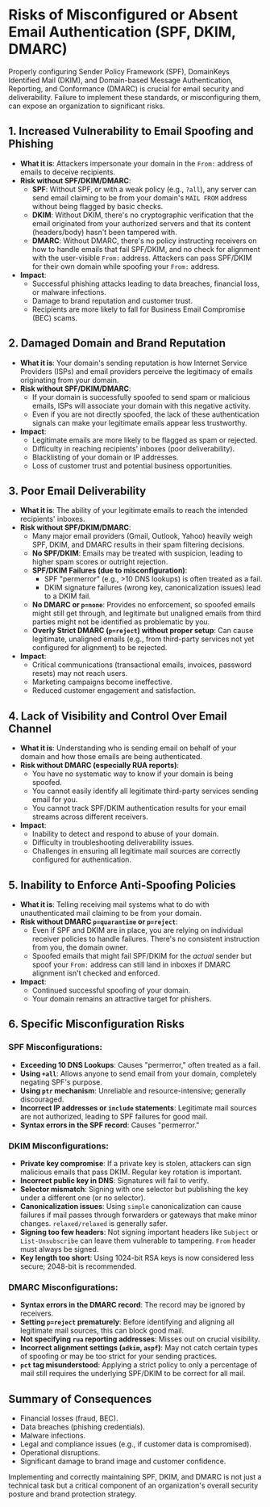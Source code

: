 # Risks of Misconfigured or Absent Email Authentication (SPF, DKIM, DMARC)

Properly configuring Sender Policy Framework (SPF), DomainKeys Identified Mail (DKIM), and Domain-based Message Authentication, Reporting, and Conformance (DMARC) is crucial for email security and deliverability. Failure to implement these standards, or misconfiguring them, can expose an organization to significant risks.

## 1. Increased Vulnerability to Email Spoofing and Phishing

-   **What it is**: Attackers impersonate your domain in the `From:` address of emails to deceive recipients.
-   **Risk without SPF/DKIM/DMARC**:
    *   **SPF**: Without SPF, or with a weak policy (e.g., `?all`), any server can send email claiming to be from your domain's `MAIL FROM` address without being flagged by basic checks.
    *   **DKIM**: Without DKIM, there's no cryptographic verification that the email originated from your authorized servers and that its content (headers/body) hasn't been tampered with.
    *   **DMARC**: Without DMARC, there's no policy instructing receivers on how to handle emails that fail SPF/DKIM, and no check for alignment with the user-visible `From:` address. Attackers can pass SPF/DKIM for their own domain while spoofing your `From:` address.
-   **Impact**:
    *   Successful phishing attacks leading to data breaches, financial loss, or malware infections.
    *   Damage to brand reputation and customer trust.
    *   Recipients are more likely to fall for Business Email Compromise (BEC) scams.

## 2. Damaged Domain and Brand Reputation

-   **What it is**: Your domain's sending reputation is how Internet Service Providers (ISPs) and email providers perceive the legitimacy of emails originating from your domain.
-   **Risk without SPF/DKIM/DMARC**:
    *   If your domain is successfully spoofed to send spam or malicious emails, ISPs will associate your domain with this negative activity.
    *   Even if you are not directly spoofed, the lack of these authentication signals can make your legitimate emails appear less trustworthy.
-   **Impact**:
    *   Legitimate emails are more likely to be flagged as spam or rejected.
    *   Difficulty in reaching recipients' inboxes (poor deliverability).
    *   Blacklisting of your domain or IP addresses.
    *   Loss of customer trust and potential business opportunities.

## 3. Poor Email Deliverability

-   **What it is**: The ability of your legitimate emails to reach the intended recipients' inboxes.
-   **Risk without SPF/DKIM/DMARC**:
    *   Many major email providers (Gmail, Outlook, Yahoo) heavily weigh SPF, DKIM, and DMARC results in their spam filtering decisions.
    *   **No SPF/DKIM**: Emails may be treated with suspicion, leading to higher spam scores or outright rejection.
    *   **SPF/DKIM Failures (due to misconfiguration)**:
        *   SPF "permerror" (e.g., >10 DNS lookups) is often treated as a fail.
        *   DKIM signature failures (wrong key, canonicalization issues) lead to a DKIM fail.
    *   **No DMARC or `p=none`**: Provides no enforcement, so spoofed emails might still get through, and legitimate but unaligned emails from third parties might not be identified as problematic by you.
    *   **Overly Strict DMARC (`p=reject`) without proper setup**: Can cause legitimate, unaligned emails (e.g., from third-party services not yet configured for alignment) to be rejected.
-   **Impact**:
    *   Critical communications (transactional emails, invoices, password resets) may not reach users.
    *   Marketing campaigns become ineffective.
    *   Reduced customer engagement and satisfaction.

## 4. Lack of Visibility and Control Over Email Channel

-   **What it is**: Understanding who is sending email on behalf of your domain and how those emails are being authenticated.
-   **Risk without DMARC (especially RUA reports)**:
    *   You have no systematic way to know if your domain is being spoofed.
    *   You cannot easily identify all legitimate third-party services sending email for you.
    *   You cannot track SPF/DKIM authentication results for your email streams across different receivers.
-   **Impact**:
    *   Inability to detect and respond to abuse of your domain.
    *   Difficulty in troubleshooting deliverability issues.
    *   Challenges in ensuring all legitimate mail sources are correctly configured for authentication.

## 5. Inability to Enforce Anti-Spoofing Policies

-   **What it is**: Telling receiving mail systems what to do with unauthenticated mail claiming to be from your domain.
-   **Risk without DMARC `p=quarantine` or `p=reject`**:
    *   Even if SPF and DKIM are in place, you are relying on individual receiver policies to handle failures. There's no consistent instruction from you, the domain owner.
    *   Spoofed emails that might fail SPF/DKIM for the *actual* sender but spoof your `From:` address can still land in inboxes if DMARC alignment isn't checked and enforced.
-   **Impact**:
    *   Continued successful spoofing of your domain.
    *   Your domain remains an attractive target for phishers.

## 6. Specific Misconfiguration Risks

### SPF Misconfigurations:

-   **Exceeding 10 DNS Lookups**: Causes "permerror," often treated as a fail.
-   **Using `+all`**: Allows anyone to send email from your domain, completely negating SPF's purpose.
-   **Using `ptr` mechanism**: Unreliable and resource-intensive; generally discouraged.
-   **Incorrect IP addresses or `include` statements**: Legitimate mail sources are not authorized, leading to SPF failures for good mail.
-   **Syntax errors in the SPF record**: Causes "permerror."

### DKIM Misconfigurations:

-   **Private key compromise**: If a private key is stolen, attackers can sign malicious emails that pass DKIM. Regular key rotation is important.
-   **Incorrect public key in DNS**: Signatures will fail to verify.
-   **Selector mismatch**: Signing with one selector but publishing the key under a different one (or no selector).
-   **Canonicalization issues**: Using `simple` canonicalization can cause failures if mail passes through forwarders or gateways that make minor changes. `relaxed/relaxed` is generally safer.
-   **Signing too few headers**: Not signing important headers like `Subject` or `List-Unsubscribe` can leave them vulnerable to tampering. `From` header must always be signed.
-   **Key length too short**: Using 1024-bit RSA keys is now considered less secure; 2048-bit is recommended.

### DMARC Misconfigurations:

-   **Syntax errors in the DMARC record**: The record may be ignored by receivers.
-   **Setting `p=reject` prematurely**: Before identifying and aligning all legitimate mail sources, this can block good mail.
-   **Not specifying `rua` reporting addresses**: Misses out on crucial visibility.
-   **Incorrect alignment settings (`adkim`, `aspf`)**: May not catch certain types of spoofing or may be too strict for your sending practices.
-   **`pct` tag misunderstood**: Applying a strict policy to only a percentage of mail still requires the underlying SPF/DKIM to be correct for all mail.

## Summary of Consequences

-   Financial losses (fraud, BEC).
-   Data breaches (phishing credentials).
-   Malware infections.
-   Legal and compliance issues (e.g., if customer data is compromised).
-   Operational disruptions.
-   Significant damage to brand image and customer confidence.

Implementing and correctly maintaining SPF, DKIM, and DMARC is not just a technical task but a critical component of an organization's overall security posture and brand protection strategy.
